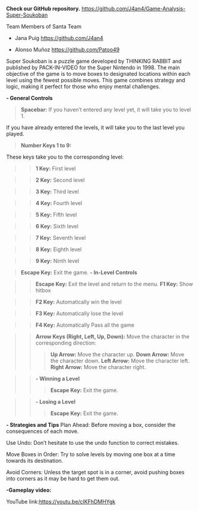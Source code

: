 **Check our GitHub repository.** https://github.com/J4an4/Game-Analysis-Super-Soukoban  

Team Members of Santa Team

- Jana Puig  https://github.com/J4an4

- Alonso Muñoz https://github.com/Patoo49 


Super Soukoban is a puzzle game developed by THINKING RABBIT and published by PACK-IN-VIDEO for the Super Nintendo in 1998. The main objective of the game is to move boxes to designated locations within each level using the fewest possible moves. This game combines strategy and logic, making it perfect for those who enjoy mental challenges.

**- General Controls**
>**Spacebar:**
If you haven’t entered any level yet, it will take you to level 1.

If you have already entered the levels, it will take you to the last level you played.

>**Number Keys 1 to 9:**

These keys take you to the corresponding level:

>>**1 Key:** First level

>>**2 Key:** Second level

>>**3 Key:** Third level

>>**4 Key:** Fourth level

>>**5 Key:** Fifth level

>>**6 Key:** Sixth level

>>**7 Key:** Seventh level

>>**8 Key:** Eighth level

>>**9 Key:** Ninth level

>**Escape Key:** Exit the game.
>**- In-Level Controls**

>>**Escape Key:** Exit the level and return to the menu.
>>**F1 Key:** Show hitbox

>>**F2 Key:** Automatically win the level

>>**F3 Key:** Automatically lose the level

>>**F4 Key:** Automatically Pass all the game

>>**Arrow Keys (Right, Left, Up, Down):** Move the character in the corresponding direction:
>>>**Up Arrow:** Move the character up.
>>>**Down Arrow:** Move the character down.
>>>**Left Arrow:** Move the character left.
>>>**Right Arrow:** Move the character right.

>>**- Winning a Level**
>>>**Escape Key:** Exit the game.

>>**- Losing a Level**
>>>**Escape Key:** Exit the game.

**- Strategies and Tips**
Plan Ahead: Before moving a box, consider the consequences of each move.

Use Undo: Don’t hesitate to use the undo function to correct mistakes.

Move Boxes in Order: Try to solve levels by moving one box at a time towards its destination.

Avoid Corners: Unless the target spot is in a corner, avoid pushing boxes into corners as it may be hard to get them out.

**-Gameplay video:**

YouTube link:https://youtu.be/clKFhDMHYgk

